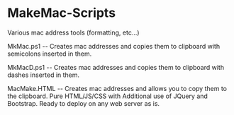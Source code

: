 # MakeMac-Scripts
Various mac address tools (formatting, etc...)

MkMac.ps1   --  Creates mac addresses and copies them to clipboard with semicolons inserted in them.

MkMacD.ps1  --  Creates mac addresses and copies them to clipboard with dashes inserted in them.

MacMake.HTML -- Creates mac addresses and allows you to copy them to the clipboard.  Pure HTML/JS/CSS with 
                Additional use of JQuery and Bootstrap.  Ready to deploy on any web server as is.
